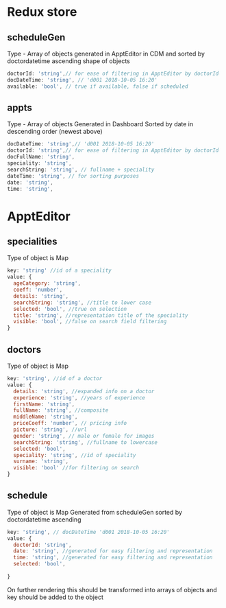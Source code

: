 # Redux store

## scheduleGen

Type - Array of objects
generated in ApptEditor in CDM and sorted by doctordatetime ascending
shape of objects

```js
doctorId: 'string',// for ease of filtering in ApptEditor by doctorId
docDateTime: 'string', // 'd001 2018-10-05 16:20'
available: 'bool', // true if available, false if scheduled

```
## appts
Type - Array of objects
Generated in Dashboard
Sorted by date in descending order (newest above)

```js
docDateTime: 'string',// 'd001 2018-10-05 16:20'
doctorId: 'string',// for ease of filtering in ApptEditor by doctorId
docFullName: 'string',
speciality: 'string',
searchString: 'string', // fullname + speciality
dateTime: 'string', // for sorting purposes
date: 'string',
time: 'string',

```

# ApptEditor

## specialities

Type of object is Map

```js
key: 'string' //id of a speciality
value: {
  ageCategory: 'string',
  coeff: 'number',
  details: 'string',
  searchString: 'string', //title to lower case
  selected: 'bool', //true on selection
  title: 'string', //representation title of the speciality
  visible: 'bool', //false on search field filtering
}
```

## doctors

Type of object is Map

```js
key: 'string', //id of a doctor
value: {
  details: 'string', //expanded info on a doctor
  experience: 'string', //years of experience
  firstName: 'string',
  fullName: 'string', //composite
  middleName: 'string',
  priceCoeff: 'number', // pricing info
  picture: 'string', //url
  gender: 'string', // male or female for images
  searchString: 'string', //fullname to lowercase
  selected: 'bool',
  speciality: 'string', //id of speciality
  surname: 'string',
  visible: 'bool' //for filtering on search
}
```

## schedule

Type of object is Map
Generated from scheduleGen sorted by doctordatetime ascending

```js
key: 'string', // docDateTime 'd001 2018-10-05 16:20'
value: {
  doctorId: 'string',
  date: 'string', //generated for easy filtering and representation
  time: 'string', //generated for easy filtering and representation
  selected: 'bool',
  
}
```
On further rendering this should be transformed into arrays of objects and key should be added to the object
